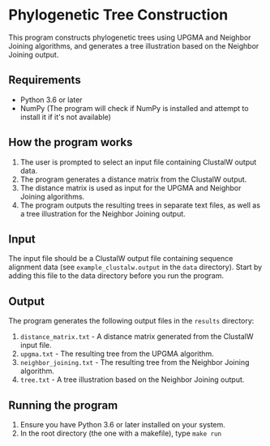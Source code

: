 # **Phylogenetic Tree Construction**

This program constructs phylogenetic trees using UPGMA and Neighbor Joining algorithms, and generates a tree illustration based on the Neighbor Joining output.

## **Requirements**

- Python 3.6 or later
- NumPy (The program will check if NumPy is installed and attempt to install it if it's not available)

## **How the program works**

1. The user is prompted to select an input file containing ClustalW output data.
2. The program generates a distance matrix from the ClustalW output.
3. The distance matrix is used as input for the UPGMA and Neighbor Joining algorithms.
4. The program outputs the resulting trees in separate text files, as well as a tree illustration for the Neighbor Joining output.

## **Input**

The input file should be a ClustalW output file containing sequence alignment data (see `example_clustalw.output` in the `data` directory). Start by adding this file to the data directory before you run the program.

## **Output**

The program generates the following output files in the `results` directory:

1. `distance_matrix.txt` - A distance matrix generated from the ClustalW input file.
2. `upgma.txt` - The resulting tree from the UPGMA algorithm.
3. `neighbor_joining.txt` - The resulting tree from the Neighbor Joining algorithm.
4. `tree.txt` - A tree illustration based on the Neighbor Joining output.

## **Running the program**

1. Ensure you have Python 3.6 or later installed on your system.
2. In the root directory (the one with a makefile), type `make run`


